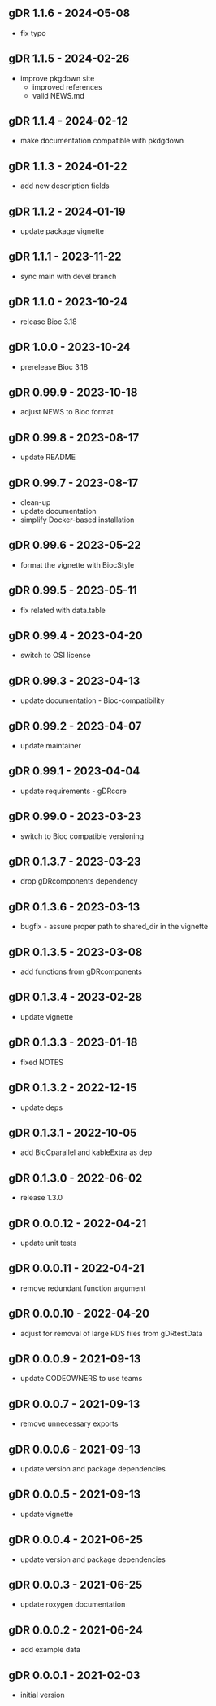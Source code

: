 ## gDR 1.1.6 - 2024-05-08
* fix typo

## gDR 1.1.5 - 2024-02-26
* improve pkgdown site
  * improved references
  * valid NEWS.md

## gDR 1.1.4 - 2024-02-12
* make documentation compatible with pkdgdown

## gDR 1.1.3 - 2024-01-22
* add new description fields

## gDR 1.1.2 - 2024-01-19
* update package vignette

## gDR 1.1.1 - 2023-11-22
* sync main with devel branch

## gDR 1.1.0 - 2023-10-24
* release Bioc 3.18

## gDR 1.0.0 - 2023-10-24
* prerelease Bioc 3.18

## gDR 0.99.9 - 2023-10-18
* adjust NEWS to Bioc format

## gDR 0.99.8 - 2023-08-17
* update README 

## gDR 0.99.7 - 2023-08-17
* clean-up
* update documentation
* simplify Docker-based installation

## gDR 0.99.6 - 2023-05-22
* format the vignette with BiocStyle

## gDR 0.99.5 - 2023-05-11
* fix related with data.table

## gDR 0.99.4 - 2023-04-20
* switch to OSI license

## gDR 0.99.3 - 2023-04-13
* update documentation - Bioc-compatibility

## gDR 0.99.2 - 2023-04-07
* update maintainer

## gDR 0.99.1 - 2023-04-04
* update requirements - gDRcore

## gDR 0.99.0 - 2023-03-23
* switch to Bioc compatible versioning

## gDR 0.1.3.7 - 2023-03-23
* drop gDRcomponents dependency

## gDR 0.1.3.6 - 2023-03-13
* bugfix - assure proper path to shared_dir in the vignette

## gDR 0.1.3.5 - 2023-03-08
* add functions from gDRcomponents

## gDR 0.1.3.4 - 2023-02-28
* update vignette

## gDR 0.1.3.3 - 2023-01-18
* fixed NOTES

## gDR 0.1.3.2 - 2022-12-15
* update deps

## gDR 0.1.3.1 - 2022-10-05
* add BioCparallel and kableExtra as dep

## gDR 0.1.3.0 - 2022-06-02
* release 1.3.0

## gDR 0.0.0.12 - 2022-04-21
* update unit tests

## gDR 0.0.0.11 - 2022-04-21
* remove redundant function argument

## gDR 0.0.0.10 - 2022-04-20
* adjust for removal of large RDS files from gDRtestData

## gDR 0.0.0.9 - 2021-09-13
* update CODEOWNERS to use teams

## gDR 0.0.0.7 - 2021-09-13
* remove unnecessary exports

## gDR 0.0.0.6 - 2021-09-13
* update version and package dependencies

## gDR 0.0.0.5 - 2021-09-13
* update vignette

## gDR 0.0.0.4 - 2021-06-25
* update version and package dependencies

## gDR 0.0.0.3 - 2021-06-25
* update roxygen documentation

## gDR 0.0.0.2 - 2021-06-24
* add example data

## gDR 0.0.0.1 - 2021-02-03
* initial version
